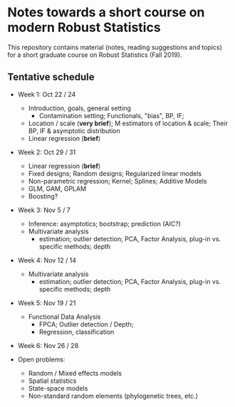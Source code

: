 # Notes towards a short course on modern Robust Statistics

This repository contains material (notes, reading suggestions and topics) for a short
graduate course on Robust Statistics (Fall 2019).

## Tentative schedule

- Week 1: Oct 22 / 24
    - Introduction, goals, general setting
         - Contamination setting; Functionals, "bias", BP, IF;
    - Location / scale (**very brief**); M estimators of location & scale; Their BP, IF & asymptotic distribution
    - Linear regression (**brief**)
- Week 2: Oct 29 / 31
    - Linear regression (**brief**)
    - Fixed designs;  Random designs;  Regularized linear models
    - Non-parametric regression;  Kernel; Splines; Additive Models
    - GLM, GAM, GPLAM
    - Boosting?
- Week 3: Nov 5 / 7
    - Inference: asymptotics; bootstrap; prediction (AIC?)
    - Multivariate analysis
         - estimation; outlier detection; PCA, Factor Analysis, plug-in vs. specific methods; depth
- Week 4: Nov 12 / 14
    - Multivariate analysis
         - estimation; outlier detection; PCA, Factor Analysis, plug-in vs. specific methods; depth
- Week 5: Nov 19 / 21
    - Functional Data Analysis
         - FPCA; Outlier detection / Depth;
        - Regression, classification
- Week 6: Nov 26 / 28


- Open problems:
    - Random / Mixed effects models
    - Spatial statistics
    - State-space models
    - Non-standard random elements (phylogenetic trees, etc.)
